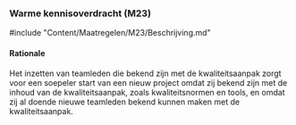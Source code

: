 ### Warme kennisoverdracht (M23)

#include "Content/Maatregelen/M23/Beschrijving.md"

#### Rationale

Het inzetten van teamleden die bekend zijn met de kwaliteitsaanpak zorgt voor een soepeler start van een nieuw project omdat zij bekend zijn met de inhoud van de kwaliteitsaanpak, zoals kwaliteitsnormen en tools, en omdat zij al doende nieuwe teamleden bekend kunnen maken met de kwaliteitsaanpak.
